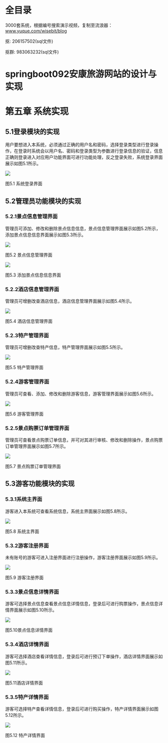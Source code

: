# 全目录

3000套系统，根据编号搜索演示视频，复制至流浪器：www.yuque.com/wisebit/blog


<p>抠: 206157502(sql文件)</p>
<p>抠群: 983063232(sql文件)</p>


# springboot092安康旅游网站的设计与实现
# 第五章 系统实现
## 5.1登录模块的实现
用户要想进入本系统，必须通过正确的用户名和密码，选择登录类型进行登录操作，在登录时系统会以用户名、密码和登录类型为参数进行登录信息的验证，信息正确则登录进入对应用户功能界面可进行功能处理，反之登录失败，系统登录界面展示如图5.1所示。

![](/md/blog.014.png)

图5.1  系统登录界面
## 5.2管理员功能模块的实现
### 5.2.1景点信息管理界面
管理员可添加、修改和删除景点信息信息，景点信息管理界面展示如图5.2所示，添加景点信息信息界面展示如图5.3所示。

![](/md/blog.015.png)

图5.2 景点信息管理界面

![](/md/blog.016.png)

图5.3  添加景点信息信息界面
### 5.2.2酒店信息管理界面
管理员可增删改查酒店信息，酒店信息管理界面展示如图5.4所示。

![](/md/blog.017.png)

图5.4  酒店信息管理界面
### 5.2.3特产管理界面
管理员可增删改查特产信息，特产管理界面展示如图5.5所示。

![](/md/blog.018.png)

图5.5  特产管理界面
### 5.2.4游客管理界面
管理员可查看、添加、修改和删除游客信息，游客管理界面展示如图5.6所示。

![](/md/blog.019.png)

图5.6  游客管理界面
### 5.2.5景点购票订单管理界面
管理员可查看景点购票订单信息，并可对其进行审核、修改和删除操作，景点购票订单管理界面展示如图5.7所示。

![](/md/blog.020.png)

图5.7 景点购票订单管理界面
## 5.3游客功能模块的实现
### 5.3.1系统主界面
游客进入本系统可查看系统信息，系统主界面展示如图5.8所示。

![](/md/blog.021.png)

图5.8 系统主界面
### 5.3.2游客注册界面
未有账号的游客可进入注册界面进行注册操作，游客注册界面展示如图5.9所示。

![](/md/blog.022.png)

图5.9 游客注册界面
### 5.3.3景点信息详情界面
游客可选择景点信息查看景点信息详情信息，登录后可进行购票操作，景点信息详情界面展示如图5.10所示。

![](/md/blog.023.png)

图5.10景点信息详情界面
### 5.3.4酒店详情界面
游客可选择酒店查看详情信息，登录后可进行预订下单操作，酒店详情界面展示如图5.11所示。

![](/md/blog.024.png)

图5.11酒店详情界面
### 5.3.5特产详情界面
游客可选择特产查看详情信息，登录后可进行购买操作，特产详情界面展示如图5.12所示。

![](/md/blog.025.png)

图5.12 特产详情界面













